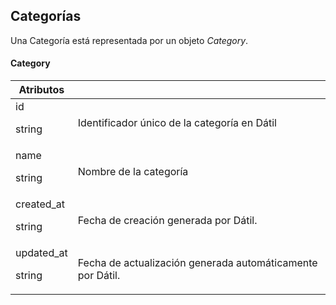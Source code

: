 ## Categorías

Una Categoría está representada por un objeto _Category_.

#### Category

Atributos |  &nbsp;
--------- | -----------
id<p class="dt-data-type">string</p> | Identificador único de la categoría en Dátil
name<p class="dt-data-type">string</p> | Nombre de la categoría
created_at<p class="dt-data-type">string</p> | Fecha de creación generada por Dátil.
updated_at<p class="dt-data-type">string</p> | Fecha de actualización generada automáticamente por Dátil.
